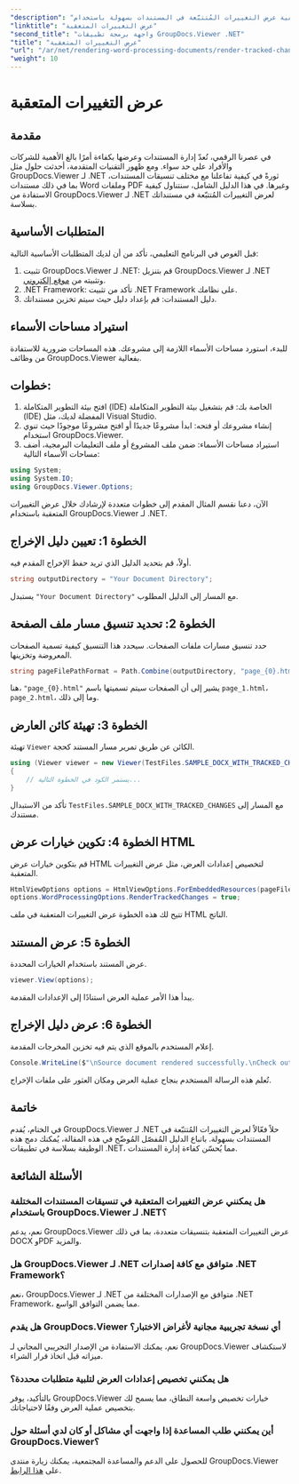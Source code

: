 ```yaml
---
"description": "اكتشف كيفية عرض التغييرات المُتتبَّعة في المستندات بسهولة باستخدام GroupDocs.Viewer لـ .NET. حسّن كفاءة إدارة مستنداتك."
"linktitle": "عرض التغييرات المتعقبة"
"second_title": "واجهة برمجة تطبيقات GroupDocs.Viewer .NET"
"title": "عرض التغييرات المتعقبة"
"url": "/ar/net/rendering-word-processing-documents/render-tracked-changes/"
"weight": 10
---
```


# عرض التغييرات المتعقبة

## مقدمة
في عصرنا الرقمي، تُعدّ إدارة المستندات وعرضها بكفاءة أمرًا بالغ الأهمية للشركات والأفراد على حد سواء. ومع ظهور التقنيات المتقدمة، أحدثت حلول مثل GroupDocs.Viewer لـ .NET ثورةً في كيفية تفاعلنا مع مختلف تنسيقات المستندات، بما في ذلك مستندات Word وملفات PDF وغيرها. في هذا الدليل الشامل، سنتناول كيفية الاستفادة من GroupDocs.Viewer لـ .NET لعرض التغييرات المُتتبّعة في مستنداتك بسلاسة.
## المتطلبات الأساسية
قبل الغوص في البرنامج التعليمي، تأكد من أن لديك المتطلبات الأساسية التالية:
1. تثبيت GroupDocs.Viewer لـ .NET: قم بتنزيل GroupDocs.Viewer لـ .NET وتثبيته من [موقع إلكتروني](https://releases.groupdocs.com/viewer/net/).
2. .NET Framework: تأكد من تثبيت .NET Framework على نظامك.
3. دليل المستندات: قم بإعداد دليل حيث سيتم تخزين مستنداتك.

## استيراد مساحات الأسماء
للبدء، استورد مساحات الأسماء اللازمة إلى مشروعك. هذه المساحات ضرورية للاستفادة من وظائف GroupDocs.Viewer بفعالية.
## خطوات:
1. افتح بيئة التطوير المتكاملة (IDE) الخاصة بك: قم بتشغيل بيئة التطوير المتكاملة (IDE) المفضلة لديك، مثل Visual Studio.
2. إنشاء مشروعك أو فتحه: ابدأ مشروعًا جديدًا أو افتح مشروعًا موجودًا حيث تنوي استخدام GroupDocs.Viewer.
3. استيراد مساحات الأسماء: ضمن ملف المشروع أو ملف التعليمات البرمجية، أضف مساحات الأسماء التالية:
```csharp
using System;
using System.IO;
using GroupDocs.Viewer.Options;
```

الآن، دعنا نقسم المثال المقدم إلى خطوات متعددة لإرشادك خلال عرض التغييرات المتعقبة باستخدام GroupDocs.Viewer لـ .NET.
## الخطوة 1: تعيين دليل الإخراج
أولاً، قم بتحديد الدليل الذي تريد حفظ الإخراج المقدم فيه.
```csharp
string outputDirectory = "Your Document Directory";
```
يستبدل `"Your Document Directory"` مع المسار إلى الدليل المطلوب.
## الخطوة 2: تحديد تنسيق مسار ملف الصفحة
حدد تنسيق مسارات ملفات الصفحات. سيحدد هذا التنسيق كيفية تسمية الصفحات المعروضة وتخزينها.
```csharp
string pageFilePathFormat = Path.Combine(outputDirectory, "page_{0}.html");
```
هنا، `"page_{0}.html"` يشير إلى أن الصفحات سيتم تسميتها باسم `page_1.html`، `page_2.html`، وما إلى ذلك.
## الخطوة 3: تهيئة كائن العارض
تهيئة `Viewer` الكائن عن طريق تمرير مسار المستند كحجة.
```csharp
using (Viewer viewer = new Viewer(TestFiles.SAMPLE_DOCX_WITH_TRACKED_CHANGES))
{
    // يستمر الكود في الخطوة التالية...
}
```
تأكد من الاستبدال `TestFiles.SAMPLE_DOCX_WITH_TRACKED_CHANGES` مع المسار إلى مستندك.
## الخطوة 4: تكوين خيارات عرض HTML
قم بتكوين خيارات عرض HTML لتخصيص إعدادات العرض، مثل عرض التغييرات المتعقبة.
```csharp
HtmlViewOptions options = HtmlViewOptions.ForEmbeddedResources(pageFilePathFormat);
options.WordProcessingOptions.RenderTrackedChanges = true;
```
تتيح لك هذه الخطوة عرض التغييرات المتعقبة في ملف HTML الناتج.
## الخطوة 5: عرض المستند
عرض المستند باستخدام الخيارات المحددة.
```csharp
viewer.View(options);
```
يبدأ هذا الأمر عملية العرض استنادًا إلى الإعدادات المقدمة.
## الخطوة 6: عرض دليل الإخراج
إعلام المستخدم بالموقع الذي يتم فيه تخزين المخرجات المقدمة.
```csharp
Console.WriteLine($"\nSource document rendered successfully.\nCheck output in {outputDirectory}.");
```
تُعلم هذه الرسالة المستخدم بنجاح عملية العرض ومكان العثور على ملفات الإخراج.

## خاتمة
في الختام، يُقدم GroupDocs.Viewer لـ .NET حلاً فعّالاً لعرض التغييرات المُتتبّعة في المستندات بسهولة. باتباع الدليل المُفصّل المُوضّح في هذه المقالة، يُمكنك دمج هذه الوظيفة بسلاسة في تطبيقات .NET، مما يُحسّن كفاءة إدارة المستندات.
## الأسئلة الشائعة
### هل يمكنني عرض التغييرات المتعقبة في تنسيقات المستندات المختلفة باستخدام GroupDocs.Viewer لـ .NET؟
نعم، يدعم GroupDocs.Viewer عرض التغييرات المتعقبة بتنسيقات متعددة، بما في ذلك DOCX وPDF والمزيد.
### هل GroupDocs.Viewer لـ .NET متوافق مع كافة إصدارات .NET Framework؟
نعم، GroupDocs.Viewer لـ .NET متوافق مع الإصدارات المختلفة من .NET Framework، مما يضمن التوافق الواسع.
### هل يقدم GroupDocs.Viewer أي نسخة تجريبية مجانية لأغراض الاختبار؟
نعم، يمكنك الاستفادة من الإصدار التجريبي المجاني لـ GroupDocs.Viewer لاستكشاف ميزاته قبل اتخاذ قرار الشراء.
### هل يمكنني تخصيص إعدادات العرض لتلبية متطلبات محددة؟
بالتأكيد، يوفر GroupDocs.Viewer خيارات تخصيص واسعة النطاق، مما يسمح لك بتخصيص عملية العرض وفقًا لاحتياجاتك.
### أين يمكنني طلب المساعدة إذا واجهت أي مشاكل أو كان لدي أسئلة حول GroupDocs.Viewer؟
للحصول على الدعم والمساعدة المجتمعية، يمكنك زيارة منتدى GroupDocs.Viewer على [هذا الرابط](https://forum.groupdocs.com/c/viewer/9).